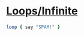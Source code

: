 [1]: http://rosettacode.org/wiki/Loops/Infinite

# [Loops/Infinite][1]

```ruby
loop { say "SPAM!" }
```
